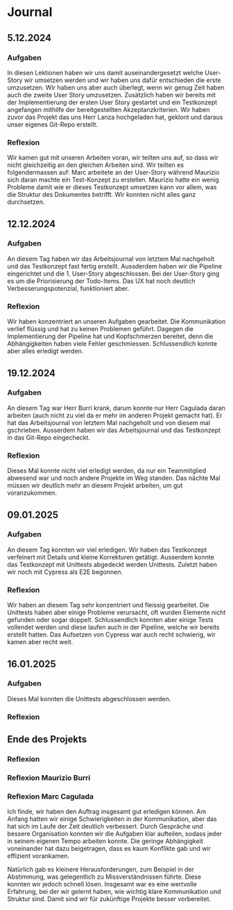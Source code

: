 # Journal

## 5.12.2024
### Aufgaben
In diesen Lektionen haben wir uns damit auseinandergesetzt welche User-Story wir umsetzen werden und wir haben uns dafür entschieden die erste umzusetzen. Wir haben uns aber auch überlegt, wenn wir genug Zeit haben auch die zweite User Story umzusetzen. Zusätzlich haben wir bereits mit der Implementierung der ersten User Story gestartet und ein Testkonzept angefangen mithilfe der bereitgestellten Akzeptanzkriterien. Wir haben zuvor das Projekt das uns Herr Lanza hochgeladen hat, geklont und daraus unser eigenes Git-Repo erstellt. 

### Reflexion
Wir kamen gut mit unseren Arbeiten voran, wir teilten uns auf, so dass wir nicht gleichzeitig an den gleichen Arbeiten sind. Wir teilten es folgendermassen auf: Marc arbeitete an der User-Story während Maurizio sich daran machte ein Test-Konzept zu erstellen. Maurizio hatte ein wenig Probleme damit wie er dieses Testkonzept umsetzen kann vor allem, was die Struktur des Dokumentes betrifft. Wir konnten nicht alles ganz durchsetzen.

## 12.12.2024
### Aufgaben
An diesem Tag haben wir das Arbeitsjournal von letztem Mal nachgeholt und das Testkonzept fast fertig erstellt. Aussderdem haben wir die Pipeline eingerichtet und die 1. User-Story abgeschlossen. Bei der User-Story ging es um die Priorisierung der Todo-Items. Das UX hat noch deutlich Verbesserungspotenzial, funktioniert aber.

### Reflexion
Wir haben konzentriert an unseren Aufgaben gearbeitet. Die Kommunikation verlief flüssig und hat zu keinen Problemen geführt. Dagegen die Implementierung der Pipeline hat und Kopfschmerzen bereitet, denn die Abhängigkeiten haben viele Fehler geschmiessen. Schlussendlich konnte aber alles erledigt werden. 

## 19.12.2024
### Aufgaben
An diesem Tag war Herr Burri krank, darum konnte nur Herr Cagulada daran arbeiten (auch nicht zu viel da er mehr im anderen Projekt gemacht hat). Er hat das Arbeitsjournal von letztem Mal nachgeholt und von diesem mal gschrieben. Ausserdem haben wir das Arbeitsjournal und das Testkonzept in das Git-Repo eingecheckt.

### Reflexion
Dieses Mal konnte nicht viel erledigt werden, da nur ein Teammitglied abwesend war und noch andere Projekte im Weg standen. Das nächte Mal müssen wir deutlich mehr an diesem Projekt arbeiten, um gut voranzukommen.

## 09.01.2025
### Aufgaben
An diesem Tag konnten wir viel erledigen. Wir haben das Testkonzept verfeinert mit Details und kleine Korrekturen getätigt. Ausserdem konnte das Testkonzept mit Unittests abgedeckt werden Unittests. Zuletzt haben wir noch mit Cypress als E2E begonnen.

### Reflexion
Wir haben an diesem Tag sehr konzentriert und fleissig gearbeitet. Die Unittests haben aber einige Probleme verursacht, oft wurden Elemente nicht gefunden oder sogar doppelt. Schlussendlich konnten aber einige Tests vollendet werden und diese laufen auch in der Pipeline, welche wir bereits erstellt hatten. Das Aufsetzen von Cypress war auch recht schwierig, wir kamen aber recht weit.

## 16.01.2025
### Aufgaben
Dieses Mal konnten die Unittests abgeschlossen werden.

### Reflexion

## Ende des Projekts

### Reflexion

### Reflexion Maurizio Burri

### Reflexion Marc Cagulada

Ich finde, wir haben den Auftrag insgesamt gut erledigen können. Am Anfang hatten wir einige Schwierigkeiten in der Kommunikation, aber das hat sich im Laufe der Zeit deutlich verbessert. Durch Gespräche und bessere Organisation konnten wir die Aufgaben klar aufteilen, sodass jeder in seinem eigenen Tempo arbeiten konnte. Die geringe Abhängigkeit voneinander hat dazu beigetragen, dass es kaum Konflikte gab und wir effizient vorankamen.

Natürlich gab es kleinere Herausforderungen, zum Beispiel in der Abstimmung, was gelegentlich zu Missverständnissen führte. Diese konnten wir jedoch schnell lösen. Insgesamt war es eine wertvolle Erfahrung, bei der wir gelernt haben, wie wichtig klare Kommunikation und Struktur sind. Damit sind wir für zukünftige Projekte besser vorbereitet. 	
